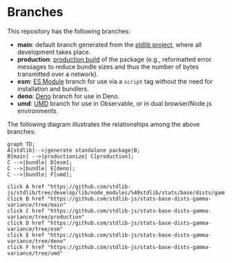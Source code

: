 <!--

@license Apache-2.0

Copyright (c) 2022 The Stdlib Authors.

Licensed under the Apache License, Version 2.0 (the "License");
you may not use this file except in compliance with the License.
You may obtain a copy of the License at

    http://www.apache.org/licenses/LICENSE-2.0

Unless required by applicable law or agreed to in writing, software
distributed under the License is distributed on an "AS IS" BASIS,
WITHOUT WARRANTIES OR CONDITIONS OF ANY KIND, either express or implied.
See the License for the specific language governing permissions and
limitations under the License.

-->

# Branches

This repository has the following branches:

-   **main**: default branch generated from the [stdlib project][stdlib-url], where all development takes place.
-   **production**: [production build][production-url] of the package (e.g., reformatted error messages to reduce bundle sizes and thus the number of bytes transmitted over a network).
-   **esm**: [ES Module][esm-url] branch for use via a `script` tag without the need for installation and bundlers.
-   **deno**: [Deno][deno-url] branch for use in Deno.
-   **umd**: [UMD][umd-url] branch for use in Observable, or in dual browser/Node.js environments.

The following diagram illustrates the relationships among the above branches:

```mermaid
graph TD;
A[stdlib]-->|generate standalone package|B;
B[main] -->|productionize| C[production];
C -->|bundle| D[esm];
C -->|bundle| E[deno];
C -->|bundle| F[umd];

click A href "https://github.com/stdlib-js/stdlib/tree/develop/lib/node_modules/%40stdlib/stats/base/dists/gamma/variance"
click B href "https://github.com/stdlib-js/stats-base-dists-gamma-variance/tree/main"
click C href "https://github.com/stdlib-js/stats-base-dists-gamma-variance/tree/production"
click D href "https://github.com/stdlib-js/stats-base-dists-gamma-variance/tree/esm"
click E href "https://github.com/stdlib-js/stats-base-dists-gamma-variance/tree/deno"
click F href "https://github.com/stdlib-js/stats-base-dists-gamma-variance/tree/umd"
```

[stdlib-url]: https://github.com/stdlib-js/stdlib/tree/develop/lib/node_modules/%40stdlib/stats/base/dists/gamma/variance
[production-url]: https://github.com/stdlib-js/stats-base-dists-gamma-variance/tree/production
[deno-url]: https://github.com/stdlib-js/stats-base-dists-gamma-variance/tree/deno
[umd-url]: https://github.com/stdlib-js/stats-base-dists-gamma-variance/tree/umd
[esm-url]: https://github.com/stdlib-js/stats-base-dists-gamma-variance/tree/esm